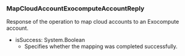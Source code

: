### MapCloudAccountExocomputeAccountReply
Response of the operation to map cloud accounts to an Exocompute account.

- isSuccess: System.Boolean
  - Specifies whether the mapping was completed successfully.
